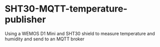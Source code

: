 # SHT30-MQTT-temperature-publisher


Using a WEMOS D1 Mini and SHT30 shield to measure temperature and humidity and send to an MQTT broker
